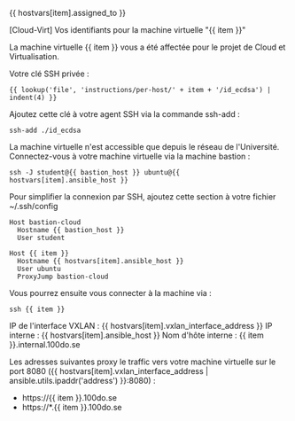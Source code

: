 {{ hostvars[item].assigned_to }}

[Cloud-Virt] Vos identifiants pour la machine virtuelle "{{ item }}"

La machine virtuelle {{ item }} vous a été affectée pour le projet de Cloud et Virtualisation.

Votre clé SSH privée :

    {{ lookup('file', 'instructions/per-host/' + item + '/id_ecdsa') | indent(4) }}

Ajoutez cette clé à votre agent SSH via la commande ssh-add :

    ssh-add ./id_ecdsa

La machine virtuelle n'est accessible que depuis le réseau de l'Université.
Connectez-vous à votre machine virtuelle via la machine bastion :

    ssh -J student@{{ bastion_host }} ubuntu@{{ hostvars[item].ansible_host }}

Pour simplifier la connexion par SSH, ajoutez cette section à votre fichier ~/.ssh/config

    Host bastion-cloud
      Hostname {{ bastion_host }}
      User student

    Host {{ item }}
      Hostname {{ hostvars[item].ansible_host }}
      User ubuntu
      ProxyJump bastion-cloud

Vous pourrez ensuite vous connecter à la machine via :

    ssh {{ item }}

IP de l'interface VXLAN : {{ hostvars[item].vxlan_interface_address }}
IP interne : {{ hostvars[item].ansible_host }}
Nom d'hôte interne : {{ item }}.internal.100do.se

Les adresses suivantes proxy le traffic vers votre machine virtuelle sur le port 8080 ({{ hostvars[item].vxlan_interface_address | ansible.utils.ipaddr('address') }}:8080) :

 - https://{{ item }}.100do.se
 - https://*.{{ item }}.100do.se
